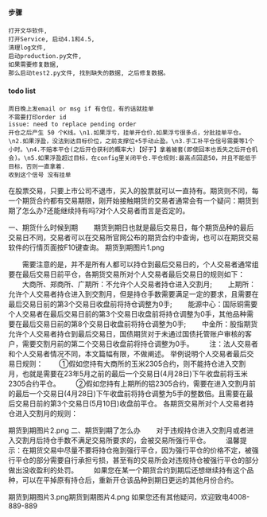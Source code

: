 
#### 步骤
```
打开文华软件, 
打开Service, 启动4.1和4.5, 
清理log文件, 
启动production.py文件, 
如果需要修复数据, 
那么启动test2.py文件, 找到缺失的数据, 之后修复数据。
```
#### todo list
```
周日晚上发email or msg if 有仓位，有的话就挂单
不需要打印order id
issue: need to replace pending order
开仓之后产生 50 个K线。\n1.如果浮亏，挂单开仓价.如果浮亏很多点，分批挂单平仓。\n2.如果浮盈，没法到达目标价位，之前支撑位+5手动止盈。\n3.手工补平仓信号需要等1个小时。\n4.不赔本平仓(之后开仓获利的概率大)【好于】拿着被套(即使回本也丢失之后开仓机会)。\n5.如果浮盈超过目标，在config里关闭平仓.平仓规则:最高点回退50，并且不能低于目标，否则一直拿着.
收到这个信号 没有挂单
```

在股票交易，只要上市公司不退市，买入的股票就可以一直持有。期货则不同，每一个期货合约都有交易期限，刚开始接触期货的交易者通常会有一个疑问：期货到期了怎么办?还能继续持有吗?对个人交易者而言是否定的。

一、期货什么时候到期
　　期货到期日也就是最后交易日，每个期货品种的最后交易日不同，交易者可以在交易所官网公布的期货合约中查询，也可以在期货交易软件的行情页面按F10键查询。
期货到期图片1.png 

　　需要注意的是，并不是所有人都可以持仓到最后交易日的，个人交易者通常组要在最后交易日前平仓，各期货交易所对个人交易者最后交易日的规则如下：
　　大商所、郑商所、广期所：不允许个人交易者持仓进入交割月;
　　上期所：允许个人交易者持仓进入到交割月，但是持仓手数需要满足一定的要求，且需要在最后交易日前的第3个交易日收盘前将持仓调整为0手;
　　能源中心：国际铜需要个人交易者在最后交易日前的第3个交易日收盘前将持仓调整为0手，其他品种需要在最后交易日前的第8个交易日收盘前将持仓调整为0手;
　　中金所：股指期货允许个人交易者持仓到最后交易日，国债期货对于未通过国债托管账户审核的客户，需要交割月前的第二个交易日收盘前将持仓调整为0手。
　　注：法人交易者和个人交易者情况不同，本文篇幅有限，不做阐述。
举例说明个人交易者最后交易日规则：
　　①假如您持有大商所的玉米2305合约，则不能持仓进入交割月，也就是需要在23年5月之前的最后一个交易日(4月28日)下午收盘前将玉米2305合约平仓。
　　②假如您持有上期所的铝2305合约，需要在进入交割月前的最后一个交易日(4月28日)下午收盘前将持仓调整为5手的整数倍。且需要在最后交易日前的第3个交易日(5月10日)收盘前平仓。
各期货交易所对个人交易者持仓进入交割月的规则：

期货到期图片2.png 
二、期货到期了怎么办
　　对于违规持仓进入交割月或者进入交割月后持仓手数不满足交易所要求的，会被交易所强行平仓。
　　温馨提示：在期货交易中尽量不要将持仓拖到强行平仓，因为强行平仓的价格不定，被强行平仓的部分需要自行承担亏损，甚至有的交易所会对违规持仓被强行平仓的部分做出没收盈利的处罚。
　　如果您在某一个期货合约到期后还想继续持有这个品种，可以在平掉原有持仓后，重新开仓该品种到期日更远的其他月份合约。

期货到期图片3.png期货到期图片4.png
如果您还有其他疑问，欢迎致电4008-889-889